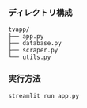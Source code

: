 
### ディレクトリ構成

```
tvapp/
├── app.py
├── database.py
├── scraper.py
└── utils.py
```

### 実行方法
```
streamlit run app.py
```
